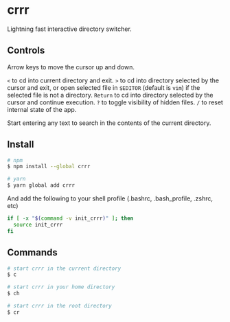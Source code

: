 # crrr

Lightning fast interactive directory switcher.

## Controls

Arrow keys to move the cursor up and down.

`<` to cd into current directory and exit. `>` to cd into
directory selected by the cursor and exit, or open selected file in `$EDITOR` (default is `vim`) if
the selected file is not a directory. `Return` to cd into directory selected by the cursor and
continue execution. `?` to toggle visibility of hidden files. `/` to reset internal state of the
app.

Start entering any text to search in the contents of the current directory.

## Install

```bash
# npm
$ npm install --global crrr
```

```bash
# yarn
$ yarn global add crrr
```

And add the following to your shell profile (.bashrc, .bash_profile, .zshrc, etc)

```bash
if [ -x "$(command -v init_crrr)" ]; then
  source init_crrr
fi
```

## Commands

```bash
# start crrr in the current directory
$ c
```

```bash
# start crrr in your home directory
$ ch
```

```bash
# start crrr in the root directory
$ cr
```
